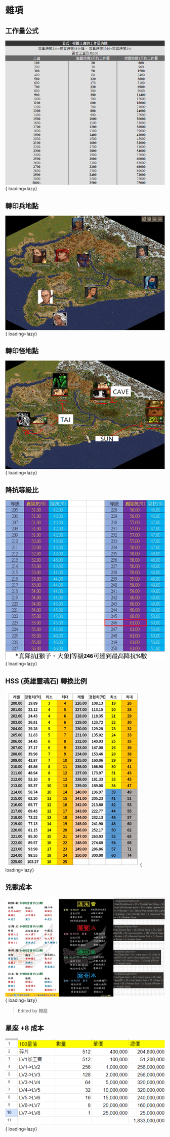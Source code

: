 # 雜項

## 工作量公式

![Alt text](imgs/works.png){ loading=lazy}

## 轉印兵地點

![Alt text](imgs/tips_01.png){ loading=lazy}

## 轉印怪地點

![Alt text](imgs/tips_02.png){ loading=lazy}

## 降抗等級比

![Alt text](imgs/tips_03.png){ loading=lazy}

## HSS (英雄靈魂石) 轉換比例

![Alt text](imgs/tips_04.png){ loading=lazy}

## 兇獸成本

![Alt text](imgs/tips_05.png){ loading=lazy}
>Edited by 韓龍

## 星座 +8 成本
![Alt text](imgs/tips_06.png){ loading=lazy}

